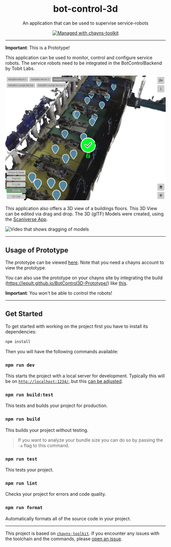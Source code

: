 <div align="center">
    <h1>bot-control-3d</h1>
    <p>An application that can be used to supervise service-robots</p>
    <a href="https://github.com/TobitSoftware/chayns-toolkit">
        <img 
            alt="Managed with chayns-toolkit" 
            src="https://img.shields.io/badge/managed%20with-chayns--toolkit-%23000?style=for-the-badge"
        />
    </a>
</div>

---

<b>Important</b>: This is a Prototype!

This application can be used to monitor, control and configure service robots. The service robots need to be integrated in the BotControlBackend by Tobit Labs.

![Screenshot of the Prototype](resources/Screenshot%20Uebersicht.png)

This application also offers a 3D view of a buildings floors. This 3D View can be edited via drag and drop. The 3D (glTF) Models were created, using the [Scaniverse App](https://scaniverse.com/).

![Video that shows dragging of models](resources/Animation.gif)

---

## Usage of Prototype

The prototype can be viewed [here](https://lptest.chayns.site/). Note that you need a chayns account to view the prototype.

You can also use the prototype on your chayns site by integrating the build (https://lepult.github.io/BotControl3D-Prototype/) like [this](https://github.com/TobitSoftware/create-chayns-app?tab=readme-ov-file#developing-a-custom-page).

<b>Important</b>: You won't be able to control the robots!

---

## Get Started

To get started with working on the project first you have to install its
dependencies:

```bash
npm install
```

Then you will have the following commands available:

### `npm run dev`

This starts the project with a local server for development. Typically this will
be on [`http://localhost:1234/`](http://localhost:1234/), but this
[can be adjusted](https://github.com/TobitSoftware/chayns-toolkit#development-options).

### `npm run build:test`

This tests and builds your project for production.

### `npm run build`

This builds your project without testing.

> If you want to analyze your bundle size you can do so by passing the `-a` flag
> to this command.

### `npm run test`

This tests your project.

### `npm run lint`

Checks your project for errors and code quality.

### `npm run format`

Automatically formats all of the source code in your project.

---

This project is based on
[`chayns-toolkit`](https://github.com/TobitSoftware/chayns-toolkit). If you
encounter any issues with the toolchain and the commands, please
[open an issue](https://github.com/TobitSoftware/chayns-toolkit/issues/new).
